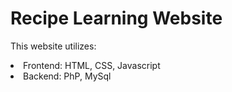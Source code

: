 <h1>Recipe Learning Website</h1>
<P>This website utilizes: </P>
<li>Frontend: HTML, CSS, Javascript</li>
<li>Backend: PhP, MySql</li>
